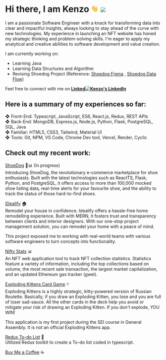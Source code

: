 # Hi there, I am Kenzo <img width="24px" src="https://raw.githubusercontent.com/fhsinchy/fhsinchy/master/assets/wave.gif"> ![](https://komarev.com/ghpvc/?username=Kenzothd&label=PROFILE+VIEWS&style=flat-square")

I am a passionate Software Engineer with a knack for transforming data into clear and impactful insights, always looking to stay ahead of the curve with new technologies. My experience in launching an NFT website has honed my strategic thinking and problem-solving skills. I'm eager to apply my analytical and creative abilities to software development and value creation.

I am currently working on:

- Learning Java
- Learning Data Structures and Algorithm
- Revising Shoedog Project (Reference: <a href="https://www.figma.com/file/R3KFHdSDhXDEP2dcyy4HSv/ShoeDog?node-id=0%3A1&t=cmePQZLjIHfMzRKh-1" target="_blank">Shoedog Figma</a> , <a href="https://drive.google.com/file/d/1rZTL4pdaRPxEEp2aebjG9BIismeefMno/view?usp=sharing" target="_blank">Shoedog Data Flow</a>)

Feel free to connect with me on **<a align="center" href="https://www.linkedin.com/in/kenzothd/" target="_blank">Linked<img alt="Kenzo's LinkedIn" width="14px" src="https://raw.githubusercontent.com/peterthehan/peterthehan/master/assets/linkedin.svg" />
</a>**

## Here is a summary of my experiences so far: <br>

❖ Front-End: Typescript, JavaScript, ES6, React.js, Redux, REST APIs <br>
❖ Back-End: MongoDB, Express.js, Node.js, Python, Flask, PostgreSQL, SQL, Java <br>
❖ Familiar: HTML5, CSS3, Tailwind, Material UI <br>
❖ Tools: Git, NPM, VS Code, Chrome Dev tool, Vercel, Render, Cyclic <br>

## Check out my recent work:

[ShoeDog](https://shoedog.vercel.app/) 👟📊 (In progress) <br>
Introducing ShoeDog, the revolutionary e-commerce marketplace for shoe enthusiasts. Built with the latest technologies such as ReactTS, Flask, Python, and PostgreSQL, it offers access to more than 100,000 mocked shoe listing data, real-time alerts for your favourite shoe, and the ability to track the status of those hard-to-find shoes.

[IDealify](https://idealify.vercel.app/) 🏠 <br>
Remodel your house in confidence. Idealify offers a hassle-free home remodelling experience. Built with MERN, it fosters trust and transparency between clients and interior designers. With our one-stop project management solution, you can remodel your home with a peace of mind.

This project exposed me to working with real-world teams with various software engineers to turn concepts into functionality.

[Nifty Stats](https://niftystats.vercel.app/) 📊
<br >
An NFT web application tool to track NFT collection statistics. Statistics feature a variety of information, including the top collections based on volume, the most recent sale transaction, the largest market capitalization, and an updated Ethereum gas tracker (gwei).

[Exploding Kittens Card Game](https://exploding-kittens-card-game.vercel.app/) 🃏
<br >
Exploding Kittens is a highly strategic, kitty-powered version of Russian Roulette. Basically, if you draw an Exploding Kitten, you lose and you are full of loser sad-sauce. All the other cards in the deck help you avoid or mitigate your risk of drawing an Exploding Kitten. If you don't explode, YOU WIN!

This application is my first project during the SEI course in General Assembly. It is not an official Exploding Kittens app.

[Redux To-do List](https://redux-todos-kenzothd.vercel.app/) 📝 <br >
Utilized Redux toolkit to create a To-do list coded in typescript.

[Buy Me a Coffee](https://www.buymeacoffee.com/kenzothd) ☕️
